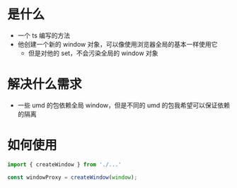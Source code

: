 # 是什么

- 一个 ts 编写的方法
- 他创建一个新的 window 对象，可以像使用浏览器全局的基本一样使用它
    - 但是对他的 set，不会污染全局的 window 对象

# 解决什么需求

- 一些 umd 的包依赖全局 window，但是不同的 umd 的包我希望可以保证依赖的隔离

# 如何使用

```ts
import { createWindow } from './...'

const windowProxy = createWindow(window);
```